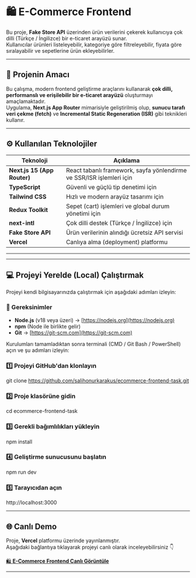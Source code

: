 # 🛍️ E-Commerce Frontend

Bu proje, **Fake Store API** üzerinden ürün verilerini çekerek kullanıcıya çok dilli (Türkçe / İngilizce) bir e-ticaret arayüzü sunar.  
Kullanıcılar ürünleri listeleyebilir, kategoriye göre filtreleyebilir, fiyata göre sıralayabilir ve sepetlerine ürün ekleyebilirler.

---

## 🚀 Projenin Amacı

Bu çalışma, modern frontend geliştirme araçlarını kullanarak **çok dilli, performanslı ve erişilebilir bir e-ticaret arayüzü** oluşturmayı amaçlamaktadır.  
Uygulama, **Next.js App Router** mimarisiyle geliştirilmiş olup, **sunucu tarafı veri çekme (fetch)** ve **Incremental Static Regeneration (ISR)** gibi teknikleri kullanır.

---

## ⚙️ Kullanılan Teknolojiler

| Teknoloji | Açıklama |
|------------|-----------|
| **Next.js 15 (App Router)** | React tabanlı framework, sayfa yönlendirme ve SSR/ISR işlemleri için |
| **TypeScript** | Güvenli ve güçlü tip denetimi için |
| **Tailwind CSS** | Hızlı ve modern arayüz tasarımı için |
| **Redux Toolkit** | Sepet (cart) işlemleri ve global durum yönetimi için |
| **next-intl** | Çok dilli destek (Türkçe / İngilizce) için |
| **Fake Store API** | Ürün verilerinin alındığı ücretsiz API servisi |
| **Vercel** | Canlıya alma (deployment) platformu |

---

---

## 💻 Projeyi Yerelde (Local) Çalıştırmak

Projeyi kendi bilgisayarınızda çalıştırmak için aşağıdaki adımları izleyin:

### 🧩 Gereksinimler
- **Node.js** (v18 veya üzeri) → [https://nodejs.org](https://nodejs.org)
- **npm** (Node ile birlikte gelir)
- **Git** → [https://git-scm.com](https://git-scm.com)

Kurulumları tamamladıktan sonra terminali (CMD / Git Bash / PowerShell) açın ve şu adımları izleyin:


### 1️⃣ Projeyi GitHub'dan klonlayın
git clone https://github.com/salihonurkarakus/ecommerce-frontend-task.git

### 2️⃣ Proje klasörüne gidin
cd ecommerce-frontend-task

### 3️⃣ Gerekli bağımlılıkları yükleyin
npm install

### 4️⃣ Geliştirme sunucusunu başlatın
npm run dev

### 5️⃣ Tarayıcıdan açın
http://localhost:3000

---

## 🌐 Canlı Demo

Proje, **Vercel** platformu üzerinde yayınlanmıştır.  
Aşağıdaki bağlantıya tıklayarak projeyi canlı olarak inceleyebilirsiniz 👇  

[🛍️ **E-Commerce Frontend Canlı Görüntüle**](https://ecommerce-frontend-task-5i6n.vercel.app)

---

